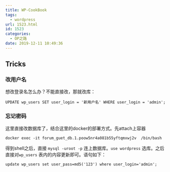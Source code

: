 ```yaml
---
title: WP-CookBook
tags:
  - wordpress
url: 1523.html
id: 1523
categories:
  - OP之路
date: 2019-12-11 10:49:36
---
```


Tricks
------

### 改用户名

想改登录名怎么办？不能直接改，那就改库：

    UPDATE wp_users SET user_login = '新用户名' WHERE user_login = 'admin';

### 忘记密码

这里直接改数据库了，结合这里的docker的部署方式。先attach上容器

    docker exec -it forum_guet_db.1.poow5nr4a081b55yftqmxwj2v  /bin/bash

得到shell之后，直接 `mysql -uroot -p` 连上数据库。`use wordpress` 选库。之后直接对`wp_users` 表内的内容更新即可。语句如下：

    update wp_users set user_pass=md5('123') where user_login='admin';
